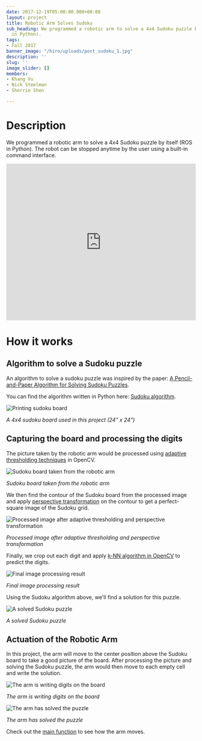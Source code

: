 ```yaml
---
date: 2017-12-19T05:00:00.000+00:00
layout: project
title: Robotic Arm Solves Sudoku
sub_heading: We programmed a robotic arm to solve a 4x4 Sudoku puzzle by itself (ROS
  in Python).
tags:
- Fall 2017
banner_image: "/hiro/uploads/post_sudoku_1.jpg"
description: ''
slug: ''
image_slider: []
members:
- Khang Vu
- Nick Steelman
- Sherrie Shen

---
```

# Description

We programmed a robotic arm to solve a 4x4 Sudoku puzzle by itself (ROS in Python). The robot can be stopped anytime by the user using a built-in command interface.

<iframe width="100%" height="415" src="https://www.youtube.com/embed/idnPBx4LdmI" frameborder="0" allow="accelerometer; autoplay; encrypted-media; gyroscope; picture-in-picture" allowfullscreen></iframe>

# How it works

## Algorithm to solve a Sudoku puzzle

An algorithm to solve a sudoku puzzle was inspired by the paper: [A Pencil-and-Paper Algorithm for Solving Sudoku Puzzles](https://www.ams.org/notices/200904/tx090400460p.pdf).

You can find the algorithm written in Python here: [Sudoku algorithm](https://github.com/olinrobotics/irl/tree/master/irl_archive/Fall_2017/sudoku_solver/scripts/sudoku_algorithm).

![Printing sudoku board](https://minhkhang1795.github.io/img/post_sudoku_6.jpg "Printing sudoku board")

_A 4x4 sudoku board used in this project (24" x 24")_

## Capturing the board and processing the digits

The picture taken by the robotic arm would be processed using [adaptive thresholding techniques](https://docs.opencv.org/3.3.1/d7/d4d/tutorial_py_thresholding.html) in OpenCV.

![Sudoku board taken from the robotic arm](https://minhkhang1795.github.io/img/post_sudoku_7.jpg "Sudoku board taken from the robotic arm")

_Sudoku board taken from the robotic arm_

We then find the contour of the Sudoku board from the processed image and apply [perspective transformation](https://docs.opencv.org/3.0-beta/doc/py_tutorials/py_imgproc/py_geometric_transformations/py_geometric_transformations.html#perspective-transformation) on the contour to get a perfect-square image of the Sudoku grid.

![Processed image after adaptive thresholding and perspective transformation](https://minhkhang1795.github.io/img/post_sudoku_9.jpg "Processed image after adaptive thresholding and perspective transformation")

_Processed image after adaptive thresholding and perspective transformation_

Finally, we crop out each digit and apply [k-NN algorithm in OpenCV](https://docs.opencv.org/3.0-beta/doc/py_tutorials/py_ml/py_knn/py_knn_understanding/py_knn_understanding.html#knn-in-opencv) to predict the digits.

![Final image processing result](https://minhkhang1795.github.io/img/post_sudoku_8.jpg "Final image processing result")

_Final image processing result_

Using the Sudoku algorithm above, we'll find a solution for this puzzle.

![A solved Sudoku puzzle](https://minhkhang1795.github.io/img/post_sudoku_10.jpg "A solved Sudoku puzzle")

_A solved Sudoku puzzle_

## Actuation of the Robotic Arm

In this project, the arm will move to the center position above the Sudoku board to take a good picture of the board. After processing the picture and solving the Sudoku puzzle, the arm would then move to each empty cell and write the solution.

![The arm is writing digits on the board](https://minhkhang1795.github.io/img/post_sudoku_5.jpg "The arm is writing digits on the board")

_The arm is writing digits on the board_

![The arm has solved the puzzle](https://minhkhang1795.github.io/img/post_sudoku_11.jpg "The arm has solved the puzzle")

_The arm has solved the puzzle_

Check out the [main function](https://github.com/olinrobotics/irl/blob/master/irl_archive/Fall_2017/sudoku_solver/scripts/sudoku_main.py#L358) to see how the arm moves.